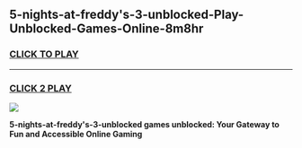 
## 5-nights-at-freddy's-3-unblocked-Play-Unblocked-Games-Online-8m8hr
<h3>
<a href="https://premium76.site?title=5-nights-at-freddy's-3-unblocked&ref=25A">CLICK TO PLAY</a></h3>
<hr>

<h3>
<a href="https://premium76.site?title=5-nights-at-freddy's-3-unblocked&ref=25A">CLICK 2 PLAY</a>
  
</h3>

<a href="https://premium76.site?title=5-nights-at-freddy's-3-unblocked&ref=25A"><img src="https://clearcache.store/games.png"></a>


**5-nights-at-freddy's-3-unblocked games unblocked: Your Gateway to Fun and Accessible Online Gaming**
